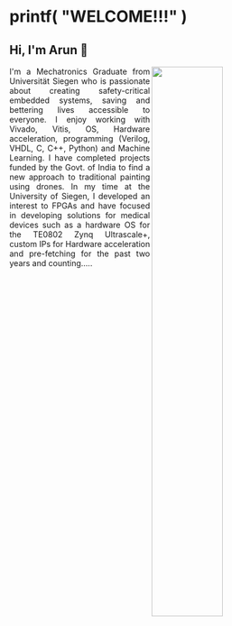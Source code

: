 # printf( "WELCOME!!!" )
## Hi, I'm Arun 👋 #

<div>
  <img align="right" width="50%" src="https://github.com/arunbasilpaul/arunbasilpaul/assets/171144888/6dc783ef-7155-483e-95cf-f3b9197cc437">
</div>

<div style="text-align: justify">
I'm a Mechatronics Graduate from Universität Siegen who is passionate about creating safety-critical embedded systems, saving and bettering lives accessible to everyone. I enjoy working with Vivado, Vitis, OS, Hardware acceleration, programming (Verilog, VHDL, C, C++, Python) and Machine Learning. I have completed projects funded by the Govt. of India to find a new approach to traditional painting using drones. In my time at the University of Siegen, I developed an interest to FPGAs and have focused in developing solutions for medical devices such as a hardware OS for the TE0802 Zynq Ultrascale+, custom IPs for Hardware acceleration and pre-fetching for the past two years and counting..... </div>
<!--
**arunbasilpaul/arunbasilpaul** is a ✨ _special_ ✨ repository because its `README.md` (this file) appears on your GitHub profile.
